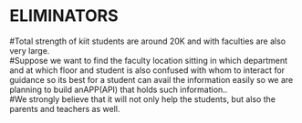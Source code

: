 # ELIMINATORS

#Total strength of kiit students are around 20K and with faculties are also very large.<br>
#Suppose we want to find the faculty location sitting in which department and at which floor and student is also confused with whom to interact for guidance so its best for a student can avail the information easily so we are planning to build anAPP(API) that holds such information.. <br>
#We  strongly believe that it will not only help the students, but also the parents and teachers as well.


